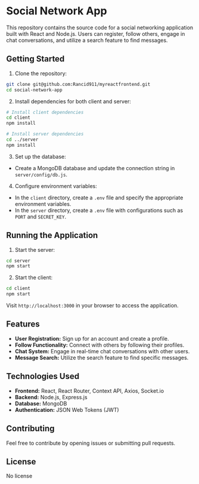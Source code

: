 
# Social Network App

This repository contains the source code for a social networking application built with React and Node.js. Users can register, follow others, engage in chat conversations, and utilize a search feature to find messages.

## Getting Started

1. Clone the repository:

```bash
git clone git@github.com:Rancid911/myreactfrontend.git
cd social-network-app
```

2. Install dependencies for both client and server:

```bash
# Install client dependencies
cd client
npm install

# Install server dependencies
cd ../server
npm install
```

3. Set up the database:

- Create a MongoDB database and update the connection string in `server/config/db.js`.

4. Configure environment variables:

- In the `client` directory, create a `.env` file and specify the appropriate environment variables.
- In the `server` directory, create a `.env` file with configurations such as `PORT` and `SECRET_KEY`.

## Running the Application

1. Start the server:

```bash
cd server
npm start
```

2. Start the client:

```bash
cd client
npm start
```

Visit `http://localhost:3000` in your browser to access the application.

## Features

- **User Registration:** Sign up for an account and create a profile.
- **Follow Functionality:** Connect with others by following their profiles.
- **Chat System:** Engage in real-time chat conversations with other users.
- **Message Search:** Utilize the search feature to find specific messages.

## Technologies Used

- **Frontend:** React, React Router, Context API, Axios, Socket.io
- **Backend:** Node.js, Express.js
- **Database:** MongoDB
- **Authentication:** JSON Web Tokens (JWT)

## Contributing

Feel free to contribute by opening issues or submitting pull requests.

## License

No license
